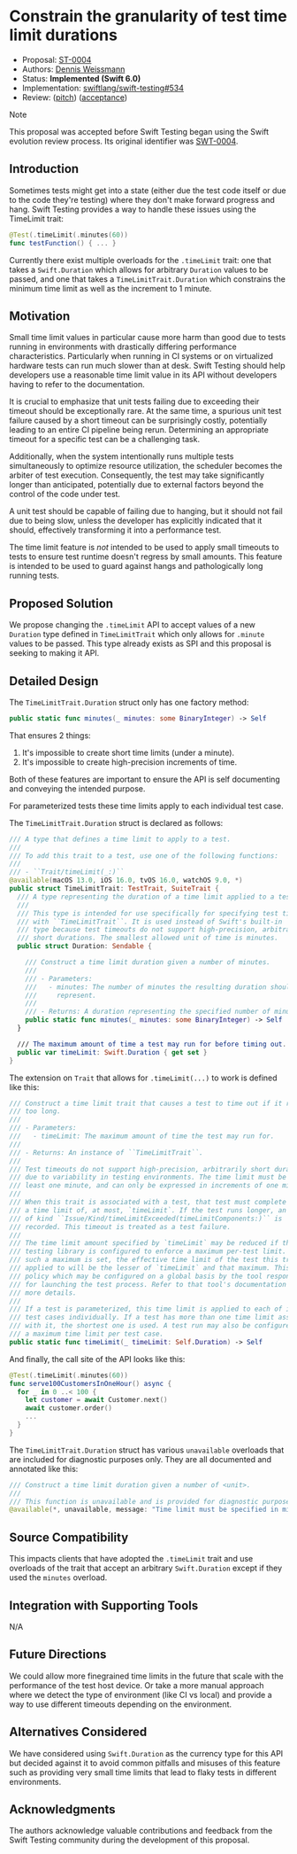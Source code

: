 # Constrain the granularity of test time limit durations

* Proposal: [ST-0004](0004-constrain-the-granularity-of-test-time-limit-durations.md)
* Authors: [Dennis Weissmann](https://github.com/dennisweissmann)
* Status: **Implemented (Swift 6.0)**
* Implementation: 
[swiftlang/swift-testing#534](https://github.com/swiftlang/swift-testing/pull/534)
* Review: ([pitch](https://forums.swift.org/t/pitch-constrain-the-granularity-of-test-time-limit-durations/73146)) ([acceptance](https://forums.swift.org/t/pitch-constrain-the-granularity-of-test-time-limit-durations/73146/3))

> [!NOTE]
> This proposal was accepted before Swift Testing began using the Swift
> evolution review process. Its original identifier was
> [SWT-0004](https://github.com/swiftlang/swift-testing/blob/main/Documentation/Proposals/0004-constrain-the-granularity-of-test-time-limit-durations.md).

## Introduction

Sometimes tests might get into a state (either due the test code itself or due 
to the code they're testing) where they don't make forward progress and hang.
Swift Testing provides a way to handle these issues using the TimeLimit trait:

```swift
@Test(.timeLimit(.minutes(60))
func testFunction() { ... }
```

Currently there exist multiple overloads for the `.timeLimit` trait: one that 
takes a `Swift.Duration` which allows for arbitrary `Duration` values to be 
passed, and one that takes a `TimeLimitTrait.Duration` which constrains the 
minimum time limit as well as the increment to 1 minute.

## Motivation

Small time limit values in particular cause more harm than good due to tests 
running in environments with drastically differing performance characteristics.
Particularly when running in CI systems or on virtualized hardware tests can 
run much slower than at desk.
Swift Testing should help developers use a reasonable time limit value in its 
API without developers having to refer to the documentation.

It is crucial to emphasize that unit tests failing due to exceeding their 
timeout should be exceptionally rare. At the same time, a spurious unit test 
failure caused by a short timeout can be surprisingly costly, potentially 
leading to an entire CI pipeline being rerun. Determining an appropriate 
timeout for a specific test can be a challenging task.

Additionally, when the system intentionally runs multiple tests simultaneously 
to optimize resource utilization, the scheduler becomes the arbiter of test 
execution. Consequently, the test may take significantly longer than 
anticipated, potentially due to external factors beyond the control of the code 
under test.

A unit test should be capable of failing due to hanging, but it should not fail 
due to being slow, unless the developer has explicitly indicated that it 
should, effectively transforming it into a performance test.

The time limit feature is *not* intended to be used to apply small timeouts to 
tests to ensure test runtime doesn't regress by small amounts. This feature is 
intended to be used to guard against hangs and pathologically long running 
tests.

## Proposed Solution

We propose changing the `.timeLimit` API to accept values of a new `Duration` 
type defined in `TimeLimitTrait` which only allows for `.minute` values to be 
passed.
This type already exists as SPI and this proposal is seeking to making it API.

## Detailed Design

The `TimeLimitTrait.Duration` struct only has one factory method:
```swift
public static func minutes(_ minutes: some BinaryInteger) -> Self
```

That ensures 2 things:
1. It's impossible to create short time limits (under a minute).
2. It's impossible to create high-precision increments of time.

Both of these features are important to ensure the API is self documenting and 
conveying the intended purpose.

For parameterized tests these time limits apply to each individual test case.

The `TimeLimitTrait.Duration` struct is declared as follows:

```swift
/// A type that defines a time limit to apply to a test.
///
/// To add this trait to a test, use one of the following functions:
///
/// - ``Trait/timeLimit(_:)``
@available(macOS 13.0, iOS 16.0, tvOS 16.0, watchOS 9.0, *)
public struct TimeLimitTrait: TestTrait, SuiteTrait {
  /// A type representing the duration of a time limit applied to a test.
  ///
  /// This type is intended for use specifically for specifying test timeouts
  /// with ``TimeLimitTrait``. It is used instead of Swift's built-in `Duration`
  /// type because test timeouts do not support high-precision, arbitrarily
  /// short durations. The smallest allowed unit of time is minutes.
  public struct Duration: Sendable {

    /// Construct a time limit duration given a number of minutes.
    ///
    /// - Parameters:
    ///   - minutes: The number of minutes the resulting duration should
    ///     represent.
    ///
    /// - Returns: A duration representing the specified number of minutes.
    public static func minutes(_ minutes: some BinaryInteger) -> Self
  }

  /// The maximum amount of time a test may run for before timing out.
  public var timeLimit: Swift.Duration { get set }
}
```

The extension on `Trait` that allows for `.timeLimit(...)` to work is defined 
like this:

```swift
/// Construct a time limit trait that causes a test to time out if it runs for
/// too long.
///
/// - Parameters:
///   - timeLimit: The maximum amount of time the test may run for.
///
/// - Returns: An instance of ``TimeLimitTrait``.
///
/// Test timeouts do not support high-precision, arbitrarily short durations
/// due to variability in testing environments. The time limit must be at
/// least one minute, and can only be expressed in increments of one minute.
///
/// When this trait is associated with a test, that test must complete within
/// a time limit of, at most, `timeLimit`. If the test runs longer, an issue
/// of kind ``Issue/Kind/timeLimitExceeded(timeLimitComponents:)`` is
/// recorded. This timeout is treated as a test failure.
///
/// The time limit amount specified by `timeLimit` may be reduced if the
/// testing library is configured to enforce a maximum per-test limit. When
/// such a maximum is set, the effective time limit of the test this trait is
/// applied to will be the lesser of `timeLimit` and that maximum. This is a
/// policy which may be configured on a global basis by the tool responsible
/// for launching the test process. Refer to that tool's documentation for
/// more details.
///
/// If a test is parameterized, this time limit is applied to each of its
/// test cases individually. If a test has more than one time limit associated
/// with it, the shortest one is used. A test run may also be configured with
/// a maximum time limit per test case.
public static func timeLimit(_ timeLimit: Self.Duration) -> Self
```

And finally, the call site of the API looks like this:

```swift
@Test(.timeLimit(.minutes(60))
func serve100CustomersInOneHour() async {
  for _ in 0 ..< 100 {
    let customer = await Customer.next()
    await customer.order()
    ...
  }
}
```

The `TimeLimitTrait.Duration` struct has various `unavailable` overloads that
are included for diagnostic purposes only. They are all documented and
annotated like this:

```swift
/// Construct a time limit duration given a number of <unit>.
///
/// This function is unavailable and is provided for diagnostic purposes only.
@available(*, unavailable, message: "Time limit must be specified in minutes")
```

## Source Compatibility

This impacts clients that have adopted the `.timeLimit` trait and use overloads
of the trait that accept an arbitrary `Swift.Duration` except if they used the
`minutes` overload.

## Integration with Supporting Tools

N/A

## Future Directions

We could allow more finegrained time limits in the future that scale with the
performance of the test host device.
Or take a more manual approach where we detect the type of environment
(like CI vs local) and provide a way to use different timeouts depending on the
environment.

## Alternatives Considered

We have considered using `Swift.Duration` as the currency type for this API but 
decided against it to avoid common pitfalls and misuses of this feature such as
providing very small time limits that lead to flaky tests in different 
environments.

## Acknowledgments

The authors acknowledge valuable contributions and feedback from the Swift 
Testing community during the development of this proposal.
